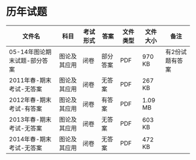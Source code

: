 # 历年试题

文件名|科目|考试形式|答案|文件类型|文件大小|备注
---|---|---|---|---|---|---
05-14年图论期末试题-部分答案|图论及其应用|闭卷|部分答案|PDF|970 KB|有2份试题有答案
2011年春-期末考试-无答案|图论及其应用|闭卷|无答案|PDF|267 KB
2012年春-期末考试-有答案|图论及其应用|闭卷|有答案|PDF|1.09 MB
2013年春-期末考试-无答案|图论及其应用|闭卷|无答案|PDF|603 KB
2014年春-期末考试-无答案|图论及其应用|闭卷|无答案|PDF|472 KB
